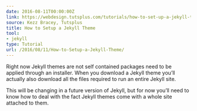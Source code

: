 ```yaml
---
date: 2016-08-11T00:00:00Z
link: https://webdesign.tutsplus.com/tutorials/how-to-set-up-a-jekyll-theme--cms-26332
source: Kezz Bracey, Tutsplus
title: How to Setup a Jekyll Theme
tool:
- jekyll
type: Tutorial
url: /2016/08/11/How-to-Setup-a-Jekyll-Theme/
---
```


Right now Jekyll themes are not self contained packages need to be applied through an installer. When you download a Jekyll theme you’ll actually also download all the files required to run an entire Jekyll site.
 
This will be changing in a future version of Jekyll, but for now you’ll need to know how to deal with the fact Jekyll themes come with a whole site attached to them.





